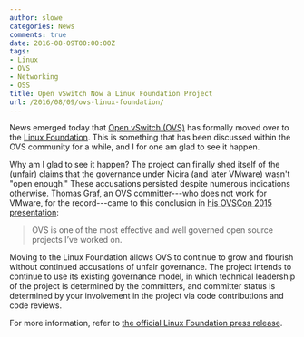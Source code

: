 ```yaml
---
author: slowe
categories: News
comments: true
date: 2016-08-09T00:00:00Z
tags:
- Linux
- OVS
- Networking
- OSS
title: Open vSwitch Now a Linux Foundation Project
url: /2016/08/09/ovs-linux-foundation/
---
```


News emerged today that [Open vSwitch (OVS)][link-1] has formally moved over to the [Linux Foundation][link-2]. This is something that has been discussed within the OVS community for a while, and I for one am glad to see it happen.

Why am I glad to see it happen? The project can finally shed itself of the (unfair) claims that the governance under Nicira (and later VMware) wasn't "open enough." These accusations persisted despite numerous indications otherwise. Thomas Graf, an OVS committer---who does not work for VMware, for the record---came to this conclusion in [his OVSCon 2015 presentation][link-3]:

>OVS is one of the most effective and well governed open source projects I’ve worked on.

Moving to the Linux Foundation allows OVS to continue to grow and flourish without continued accusations of unfair governance. The project intends to continue to use its existing governance model, in which technical leadership of the project is determined by the committers, and committer status is determined by your involvement in the project via code contributions and code reviews.

For more information, refer to [the official Linux Foundation press release][link-4].



[link-1]: http://openvswitch.org/
[link-2]: https://www.linuxfoundation.org/
[link-3]: http://openvswitch.org/support/ovscon2015/17/1255-graf.pdf
[link-4]: https://www.linuxfoundation.org/announcements/open-vswitch-joins-linux-foundation-open-networking-ecosystem